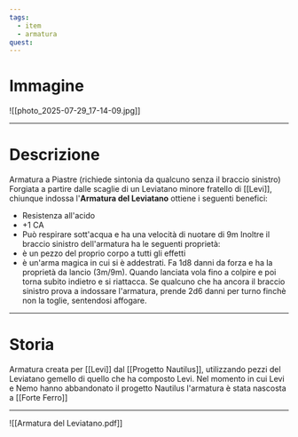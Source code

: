 ```yaml
---
tags:
  - item
  - armatura
quest:
---
```

# Immagine
![[photo_2025-07-29_17-14-09.jpg]]

---
# Descrizione
Armatura a Piastre (richiede sintonia da qualcuno senza il braccio sinistro)
Forgiata a partire dalle scaglie di un Leviatano minore fratello di [[Levi]], chiunque indossa l'**Armatura del Leviatano** ottiene i seguenti benefici:
- Resistenza all'acido
- +1 CA
- Può respirare sott'acqua e ha una velocità di nuotare di 9m
Inoltre il braccio sinistro dell'armatura ha le seguenti proprietà:
- è un pezzo del proprio corpo a tutti gli effetti
- è un'arma magica in cui si è addestrati. Fa 1d8 danni da forza e ha la proprietà da lancio (3m/9m). Quando lanciata vola fino a colpire e poi torna subito indietro e si riattacca.
Se qualcuno che ha ancora il braccio sinistro prova a indossare l'armatura, prende 2d6 danni per turno finchè non la toglie, sentendosi affogare.

---
# Storia
Armatura creata per [[Levi]] dal [[Progetto Nautilus]], utilizzando pezzi del Leviatano gemello di quello che ha composto Levi.
Nel momento in cui Levi e Nemo hanno abbandonato il progetto Nautilus l'armatura è stata nascosta a [[Forte Ferro]]

---
![[Armatura del Leviatano.pdf]]
